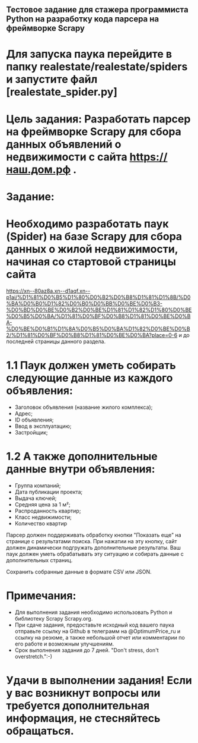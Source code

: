 ## Тестовое задание для стажера программиста Python на разработку кода парсера на фреймворке Scrapy

# Для запуска паука перейдите в папку realestate/realestate/spiders и запустите файл [realestate_spider.py]

# Цель задания: Разработать парсер на фреймворке Scrapy для сбора данных объявлений о недвижимости с сайта https://наш.дом.рф .

# Задание:

# Необходимо разработать паук (Spider) на базе Scrapy для сбора данных о жилой недвижимости, начиная со стартовой страницы сайта
https://xn--80az8a.xn--d1aqf.xn--p1ai/%D1%81%D0%B5%D1%80%D0%B2%D0%B8%D1%81%D1%8B/%D0%BA%D0%B0%D1%82%D0%B0%D0%BB%D0%BE%D0%B3-%D0%BD%D0%BE%D0%B2%D0%BE%D1%81%D1%82%D1%80%D0%BE%D0%B5%D0%BA/%D1%81%D0%BF%D0%B8%D1%81%D0%BE%D0%BA-%D0%BE%D0%B1%D1%8A%D0%B5%D0%BA%D1%82%D0%BE%D0%B2/%D1%81%D0%BF%D0%B8%D1%81%D0%BE%D0%BA?place=0-6 и до последней страницы данного раздела.

# 1.1 Паук должен уметь собирать следующие данные из каждого объявления:
- Заголовок объявления (название жилого комплекса);
- Адрес;
- ID объявления;
- Ввод в эксплуатацию;
- Застройщик;

# 1.2 А также дополнительные данные внутри объявления:

- Группа компаний;
- Дата публикации проекта;
- Выдача ключей;
- Средняя цена за 1 м²;
- Распроданность квартир;
- Класс недвижимости;
- Количество квартир

Парсер должен поддерживать обработку кнопки "Показать еще" на странице с результатами поиска. При нажатии на эту кнопку, сайт должен динамически подгружать дополнительные результаты. Ваш паук должен уметь обрабатывать эту ситуацию и собирать данные с дополнительных страниц.

Сохранить собранные данные в формате CSV или JSON.


# Примечания:

- Для выполнения задания необходимо использовать Python и библиотеку Scrapy Scrapy.org.
- При сдаче задания, предоставьте исходный код вашего паука отправьте ссылку на Github в телеграмм на @OptimumPrice_ru и ссылку на резюме, а также небольшой отчет или комментарии по его работе и возможным улучшениям.
- Срок выполнения задания до 7 дней. "Don't stress, don't overstretch.":-)

# Удачи в выполнении задания! Если у вас возникнут вопросы или требуется дополнительная информация, не стесняйтесь обращаться.
